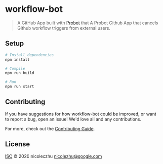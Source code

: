 # workflow-bot

> A GitHub App built with [Probot](https://github.com/probot/probot) that A Probot Github App that cancels Github workflow triggers from external users.

## Setup

```sh
# Install dependencies
npm install

# Compile
npm run build

# Run
npm run start
```

## Contributing

If you have suggestions for how workflow-bot could be improved, or want to report a bug, open an issue! We'd love all and any contributions.

For more, check out the [Contributing Guide](CONTRIBUTING.md).

## License

[ISC](LICENSE) © 2020 nicoleczhu <nicolezhu@google.com>
